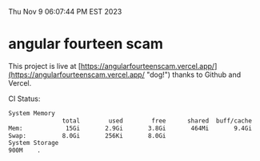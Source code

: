 Thu Nov  9 06:07:44 PM EST 2023

# angular fourteen scam


This project is live at [https://angularfourteenscam.vercel.app/](https://angularfourteenscam.vercel.app/ "dog!") thanks to Github and Vercel.

CI Status: 

```bash
System Memory
               total        used        free      shared  buff/cache   available
Mem:            15Gi       2.9Gi       3.8Gi       464Mi       9.4Gi        12Gi
Swap:          8.0Gi       256Ki       8.0Gi
System Storage
900M	.
```
